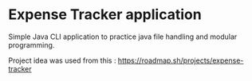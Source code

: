 # Expense Tracker application

Simple Java CLI application to practice java file handling and modular programming.

Project idea was used from this : https://roadmap.sh/projects/expense-tracker
